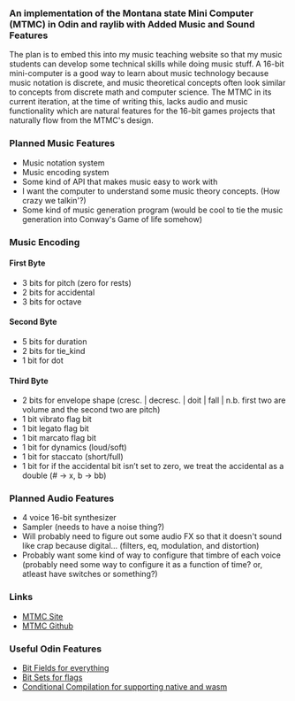 ### An implementation of the Montana state Mini Computer (MTMC) in Odin and raylib with Added Music and Sound Features

The plan is to embed this into my music teaching website so that my music students can develop some technical skills while doing music stuff. A 16-bit mini-computer is a good way to learn about music technology because music notation is discrete, and music theoretical concepts often look similar to concepts from discrete math and computer science. The MTMC in its current iteration, at the time of writing this, lacks audio and music functionality which are natural features for the 16-bit games projects that naturally flow from the MTMC's design.

### Planned Music Features
- Music notation system
- Music encoding system
- Some kind of API that makes music easy to work with
- I want the computer to understand some music theory concepts. (How crazy we talkin'?)
- Some kind of music generation program (would be cool to tie the music generation into Conway's Game of life somehow)

### Music Encoding
#### First Byte
- 3 bits for pitch (zero for rests)
- 2 bits for accidental
- 3 bits for octave

#### Second Byte
- 5 bits for duration
- 2 bits for tie_kind
- 1 bit for dot

#### Third Byte
- 2 bits for envelope shape (cresc. | decresc. | doit | fall | n.b. first two are volume and the second two are pitch)
- 1 bit vibrato flag bit
- 1 bit legato flag bit
- 1 bit marcato flag bit
- 1 bit for dynamics (loud/soft)
- 1 bit for staccato (short/full)
- 1 bit for if the accidental bit isn’t set to zero, we treat the accidental as a double (# → x, b → bb)

### Planned Audio Features
- 4 voice 16-bit synthesizer
- Sampler (needs to have a noise thing?)
- Will probably need to figure out some audio FX so that it doesn't sound like crap because digital... (filters, eq, modulation, and distortion)
- Probably want some kind of way to configure that timbre of each voice (probably need some way to configure it as a function of time? or, atleast have switches or something?)

### Links
- [MTMC Site](https://mtmc.cs.montana.edu/)
- [MTMC Github](https://github.com/msu/mtmc)

### Useful Odin Features
- [Bit Fields for everything](https://odin-lang.org/docs/overview/#bit-fields)
- [Bit Sets for flags](https://odin-lang.org/docs/overview/#bit-sets)
- [Conditional Compilation for supporting native and wasm](https://odin-lang.org/docs/overview/#conditional-compilation)
